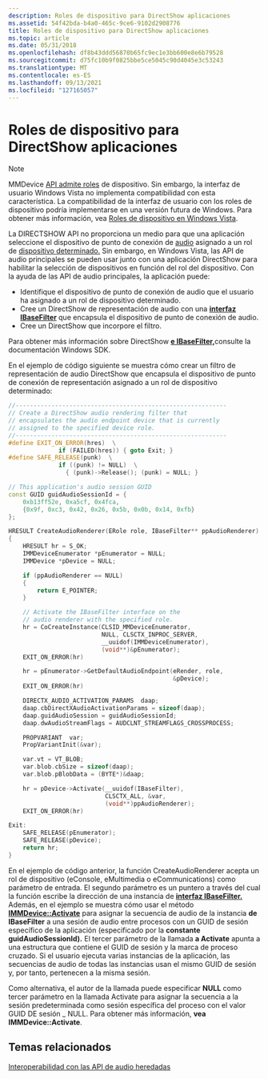 ```yaml
---
description: Roles de dispositivo para DirectShow aplicaciones
ms.assetid: 54f42bda-b4a0-465c-9ce6-9102d2908776
title: Roles de dispositivo para DirectShow aplicaciones
ms.topic: article
ms.date: 05/31/2018
ms.openlocfilehash: df8b43ddd56870b65fc9ec1e3bb600e8e6b79528
ms.sourcegitcommit: d75fc10b9f0825bbe5ce5045c90d4045e3c53243
ms.translationtype: MT
ms.contentlocale: es-ES
ms.lasthandoff: 09/13/2021
ms.locfileid: "127165057"
---
```

# <a name="device-roles-for-directshow-applications"></a>Roles de dispositivo para DirectShow aplicaciones

> [!Note]  
> MMDevice [API admite roles](mmdevice-api.md) de dispositivo. Sin embargo, la interfaz de usuario Windows Vista no implementa compatibilidad con esta característica. La compatibilidad de la interfaz de usuario con los roles de dispositivo podría implementarse en una versión futura de Windows. Para obtener más información, vea [Roles de dispositivo en Windows Vista](device-roles-in-windows-vista.md).

 

La DIRECTSHOW API no proporciona un medio para que una aplicación seleccione el dispositivo de punto de conexión de [audio](audio-endpoint-devices.md) asignado a un rol de [dispositivo determinado.](device-roles.md) Sin embargo, en Windows Vista, las API de audio principales se pueden usar junto con una aplicación DirectShow para habilitar la selección de dispositivos en función del rol del dispositivo. Con la ayuda de las API de audio principales, la aplicación puede:

-   Identifique el dispositivo de punto de conexión de audio que el usuario ha asignado a un rol de dispositivo determinado.
-   Cree un DirectShow de representación de audio con una [**interfaz IBaseFilter**](/windows/desktop/api/strmif/nn-strmif-ibasefilter) que encapsula el dispositivo de punto de conexión de audio.
-   Cree un DirectShow que incorpore el filtro.

Para obtener más información sobre DirectShow [**e IBaseFilter,**](/windows/desktop/api/strmif/nn-strmif-ibasefilter)consulte la documentación Windows SDK.

En el ejemplo de código siguiente se muestra cómo crear un filtro de representación de audio DirectShow que encapsula el dispositivo de punto de conexión de representación asignado a un rol de dispositivo determinado:


```C++
//-----------------------------------------------------------
// Create a DirectShow audio rendering filter that
// encapsulates the audio endpoint device that is currently
// assigned to the specified device role.
//-----------------------------------------------------------
#define EXIT_ON_ERROR(hres)  \
              if (FAILED(hres)) { goto Exit; }
#define SAFE_RELEASE(punk)  \
              if ((punk) != NULL)  \
                { (punk)->Release(); (punk) = NULL; }

// This application's audio session GUID
const GUID guidAudioSessionId = {
    0xb13ff52e, 0xa5cf, 0x4fca,
    {0x9f, 0xc3, 0x42, 0x26, 0x5b, 0x0b, 0x14, 0xfb}
};

HRESULT CreateAudioRenderer(ERole role, IBaseFilter** ppAudioRenderer)
{
    HRESULT hr = S_OK;
    IMMDeviceEnumerator *pEnumerator = NULL;
    IMMDevice *pDevice = NULL;

    if (ppAudioRenderer == NULL)
    {
        return E_POINTER;
    }

    // Activate the IBaseFilter interface on the
    // audio renderer with the specified role.
    hr = CoCreateInstance(CLSID_MMDeviceEnumerator,
                          NULL, CLSCTX_INPROC_SERVER,
                          __uuidof(IMMDeviceEnumerator),
                          (void**)&pEnumerator);
    EXIT_ON_ERROR(hr)

    hr = pEnumerator->GetDefaultAudioEndpoint(eRender, role,
                                              &pDevice);
    EXIT_ON_ERROR(hr)

    DIRECTX_AUDIO_ACTIVATION_PARAMS  daap;
    daap.cbDirectXAudioActivationParams = sizeof(daap);
    daap.guidAudioSession = guidAudioSessionId;
    daap.dwAudioStreamFlags = AUDCLNT_STREAMFLAGS_CROSSPROCESS;

    PROPVARIANT  var;
    PropVariantInit(&var);

    var.vt = VT_BLOB;
    var.blob.cbSize = sizeof(daap);
    var.blob.pBlobData = (BYTE*)&daap;

    hr = pDevice->Activate(__uuidof(IBaseFilter),
                           CLSCTX_ALL, &var,
                           (void**)ppAudioRenderer);
    EXIT_ON_ERROR(hr)

Exit:
    SAFE_RELEASE(pEnumerator);
    SAFE_RELEASE(pDevice);
    return hr;
}
```



En el ejemplo de código anterior, la función CreateAudioRenderer acepta un rol de dispositivo (eConsole, eMultimedia o eCommunications) como parámetro de entrada. El segundo parámetro es un puntero a través del cual la función escribe la dirección de una instancia de [**interfaz IBaseFilter.**](/windows/desktop/api/strmif/nn-strmif-ibasefilter) Además, en el ejemplo se muestra cómo usar el método [**IMMDevice::Activate**](/windows/desktop/api/Mmdeviceapi/nf-mmdeviceapi-immdevice-activate) para asignar la secuencia de audio de la instancia **de IBaseFilter** a una sesión de audio entre procesos con un GUID de sesión específico de la aplicación (especificado por la **constante guidAudioSessionId).** El tercer parámetro de la llamada **a Activate** apunta a una estructura que contiene el GUID de sesión y la marca de proceso cruzado. Si el usuario ejecuta varias instancias de la aplicación, las secuencias de audio de todas las instancias usan el mismo GUID de sesión y, por tanto, pertenecen a la misma sesión.

Como alternativa, el autor de la llamada [](/windows/desktop/api/Mmdeviceapi/nf-mmdeviceapi-immdevice-activate) puede especificar **NULL** como tercer parámetro en la llamada Activate para asignar la secuencia a la sesión predeterminada como sesión específica del proceso con el valor GUID DE sesión \_ NULL. Para obtener más información, **vea IMMDevice::Activate**.

## <a name="related-topics"></a>Temas relacionados

<dl> <dt>

[Interoperabilidad con las API de audio heredadas](interoperability-with-legacy-audio-apis.md)
</dt> </dl>

 

 
